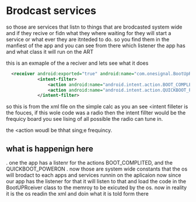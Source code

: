 # Brodcast services
so those are services that listn to things that are brodcasted system wide and if they recive or fidn what they where waiting for they will start a service or what ever they are itnteded to do.
so you find them in the manfiest of the app and you can see from there which listener the app has and what class it will run on the ART

this is an exmaple of the a reciver and lets see what it does
```xml
  <receiver android:exported="true" android:name="com.onesignal.BootUpReceiver">
            <intent-filter>
                <action android:name="android.intent.action.BOOT_COMPLETED"/>
                <action android:name="android.intent.action.QUICKBOOT_POWERON"/>
            </intent-filter>
```
so this is from the xml file on the simple calc as you an see <intent filleter is the fouces, if this wole code was a radio then the intent fillter would be the frequicy board you see lising of all possible the radio
can tune in.

the <action woudl be thhat sing;e frequincy.

## what is happenign here
. one the app has a listenr for the actions BOOT_COMPLITED,  and the QUICKBOOT_POWERON . now those are system wide constants that the os will brodact to each apps and services runnin on the aplicaion now since our app has 
the listener for that it will listen to that and load the code in the BootUPRceiver class to the memroy to be exicuted by the os. now in reality it is the os readin the xml and doin what it is told form there

